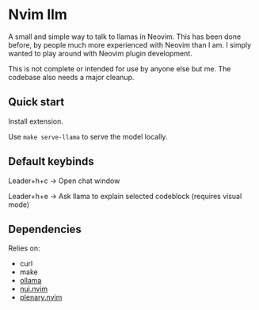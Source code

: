 # Nvim llm

A small and simple way to talk to llamas in Neovim.
This has been done before, by people much more experienced with Neovim than I am. I simply wanted to play around with Neovim plugin development.

This is not complete or intended for use by anyone else but me. The codebase also needs a major cleanup.

## Quick start

Install extension.

Use `make serve-llama` to serve the model locally.

## Default keybinds

Leader+h+c -> Open chat window

Leader+h+e -> Ask llama to explain selected codeblock (requires visual mode)

## Dependencies

Relies on:

- curl
- make
- [ollama](https://ollama.com/)
- [nui.nvim](https://github.com/MunifTanjim/nui.nvim/tree/main)
- [plenary.nvim](https://github.com/nvim-lua/plenary.nvim/)
